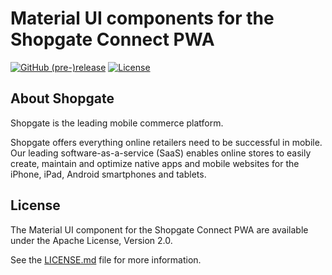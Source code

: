 # Material UI components for the Shopgate Connect PWA

[![GitHub (pre-)release](https://img.shields.io/github/release/shopgate/pwa/all.svg)](https://github.com/shopgate/pwa/releases)
[![License](https://img.shields.io/badge/License-Apache%202.0-blue.svg)](https://opensource.org/licenses/Apache-2.0)

## About Shopgate

Shopgate is the leading mobile commerce platform.

Shopgate offers everything online retailers need to be successful in mobile. Our leading
software-as-a-service (SaaS) enables online stores to easily create, maintain and optimize native
apps and mobile websites for the iPhone, iPad, Android smartphones and tablets.

## License

The Material UI component for the Shopgate Connect PWA are available under the Apache License, Version 2.0.

See the [LICENSE.md](./LICENSE.md) file for more information.
